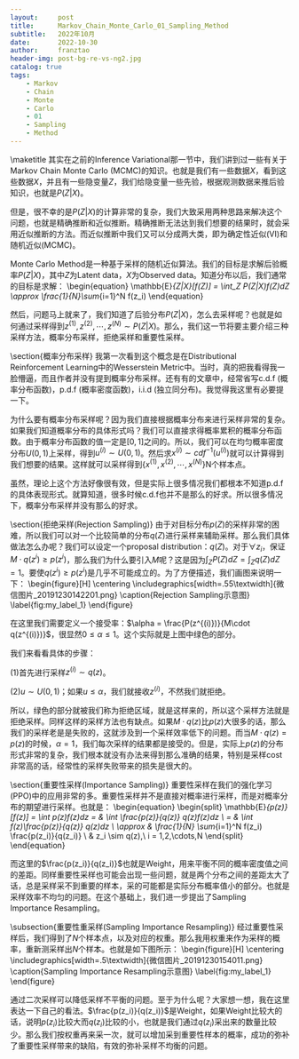 ```yaml
---
layout:     post
title:      Markov_Chain_Monte_Carlo_01_Sampling_Method
subtitle:   2022年10月
date:       2022-10-30
author:     franztao
header-img: post-bg-re-vs-ng2.jpg
catalog: true
tags:
    - Markov
    - Chain
    - Monte
    - Carlo
    - 01
    - Sampling
    - Method
---
```

            

\maketitle
其实在之前的Inference Variational那一节中，我们讲到过一些有关于Markov Chain Monte Carlo (MCMC)的知识。也就是我们有一些数据$X$，看到这些数据$X$，并且有一些隐变量$Z$，我们给隐变量一些先验，根据观测数据来推后验知识，也就是$P(Z|X)$。

但是，很不幸的是$P(Z|X)$的计算非常的复杂，我们大致采用两种思路来解决这个问题，也就是精确推断和近似推断。精确推断无法达到我们想要的结果时，就会采用近似推断的方法。而近似推断中我们又可以分成两大类，即为确定性近似(VI)和随机近似(MCMC)。

Monte Carlo Method是一种基于采样的随机近似算法。我们的目标是求解后验概率$P(Z|X)$，其中$Z$为Latent data，$X$为Observed data。知道分布以后，我们通常的目标是求解：
\begin{equation}
    \mathbb{E}_{Z|X}[f(Z)] = \int_Z P(Z|X)f(Z)dZ \approx \frac{1}{N}\sum_{i=1}^N f(z_i)
\end{equation}

然后，问题马上就来了，我们知道了后验分布$P(Z|X)$，怎么去采样呢？也就是如何通过采样得到$z^{(1)},z^{(2)},\cdots,z^{(N)} \sim P(Z|X)$。那么，我们这一节将要主要介绍三种采样方法，概率分布采样，拒绝采样和重要性采样。

\section{概率分布采样}
我第一次看到这个概念是在Distributional Reinforcement Learning中的Wesserstein Metric中。当时，真的把我看得我一脸懵逼，而且作者并没有提到概率分布采样。还有有的文章中，经常省写c.d.f (概率分布函数)，p.d.f (概率密度函数)，i.i.d (独立同分布)。我觉得我这里有必要提一下。

为什么要有概率分布采样呢？因为我们直接根据概率分布来进行采样非常的复杂。如果我们知道概率分布的具体形式吗？我们可以直接求得概率累积的概率分布函数。由于概率分布函数的值一定是$[0,1]$之间的。所以，我们可以在均匀概率密度分布$U(0,1)$上采样，得到$u^{(i)}\sim U(0,1)$。然后求$x^{(i)}\sim cdf^{-1}(u^{(i)})$就可以计算得到我们想要的结果。这样就可以采样得到$\{ x^{(1)},x^{(2)},\cdots,x^{(N)} \}$N个样本点。

虽然，理论上这个方法好像很有效，但是实际上很多情况我们都根本不知道p.d.f的具体表现形式。就算知道，很多时候c.d.f也并不是那么的好求。所以很多情况下，概率分布采样并没有那么的好求。

\section{拒绝采样(Rejection Sampling)}
由于对目标分布$p(Z)$的采样非常的困难，所以我们可以对一个比较简单的分布$q(Z)$进行采样来辅助采样。那么我们具体做法怎么办呢？我们可以设定一个proposal distribution：$q(Z)$。对于$\forall z_i$，保证$M\cdot q(z^{i}) \geq p(z^{i})$，那么我们为什么要引入$M$呢？这是因为$\int_Z P(Z) dZ = \int_Z q(Z)dZ = 1$。要使$q(z^{i}) \geq p(z^{i})$是几乎不可能成立的。为了方便描述，我们画图来说明一下：
\begin{figure}[H]
    \centering
    \includegraphics[width=.55\textwidth]{微信图片_20191230142201.png}
    \caption{Rejection Sampling示意图}
    \label{fig:my_label_1}
\end{figure}

在这里我们需要定义一个接受率：$\alpha = \frac{P(z^{(i)})}{M\cdot q(z^{(i)})}$，很显然$0 \leq \alpha \leq 1$。这个实际就是上图中绿色的部分。

我们来看看具体的步骤：

(1)首先进行采样$z^{(i)} \sim q(z)$。

(2)$u \sim U(0,1)$；如果$u \leq \alpha$，我们就接收$z^{(i)}$，不然我们就拒绝。

所以，绿色的部分就被我们称为拒绝区域，就是这样来的，所以这个采样方法就是拒绝采样。同样这样的采样方法也有缺点。如果$M\cdot q(z)$比$p(z)$大很多的话，那么我们的采样老是是失败的，这就涉及到一个采样效率低下的问题。而当$M\cdot q(z) = p(z)$的时候，$\alpha = 1$，我们每次采样的结果都是接受的。但是，实际上$p(z)$的分布形式非常的复杂，我们根本就没有办法来得到那么准确的结果，特别是采样cost非常高的话，经常性的采样失败带来的损失是很大的。

\section{重要性采样(Importance Sampling)}
重要性采样在我们的强化学习(PPO)中的应用非常的多。重要性采样并不是直接对概率进行采样，而是对概率分布的期望进行采样。也就是：
\begin{equation}
    \begin{split}
        \mathbb{E}_{p(z)}[f(z)] = \int p(z)f(z)dz 
        = & \int \frac{p(z)}{q(z)} q(z)f(z)dz \\
        = & \int f(z)\frac{p(z)}{q(z)} q(z)dz \\
        \approx & \frac{1}{N} \sum_{i=1}^N f(z_i) \frac{p(z_i)}{q(z_i)} \\
        & z_i \sim q(z),\ i = 1,2,\cdots,N
    \end{split}
\end{equation}

而这里的$\frac{p(z_i)}{q(z_i)}$也就是Weight，用来平衡不同的概率密度值之间的差距。同样重要性采样也可能会出现一些问题，就是两个分布之间的差距太大了话，总是采样采不到重要的样本，采的可能都是实际分布概率值小的部分。也就是采样效率不均匀的问题。在这个基础上，我们进一步提出了Sampling Importance Resampling。

\subsection{重要性重采样(Sampling Importance Resampling)}
经过重要性采样后，我们得到了$N$个样本点，以及对应的权重。那么我用权重来作为采样的概率，重新测采样出$N$个样本。也就是如下图所示：
\begin{figure}[H]
    \centering
    \includegraphics[width=.5\textwidth]{微信图片_20191230154011.png}
    \caption{Sampling Importance Resampling示意图}
    \label{fig:my_label_1}
\end{figure}

通过二次采样可以降低采样不平衡的问题。至于为什么呢？大家想一想，我在这里表达一下自己的看法。$\frac{p(z_i)}{q(z_i)}$是Weight，如果Weight比较大的话，说明$p(z_i)$比较大而$q(z_i)$比较的小，也就是我们通过$q(z_i)$采出来的数量比较少。那么我们按权重再来采一次，就可以增加采到重要性样本的概率，成功的弥补了重要性采样带来的缺陷，有效的弥补采样不均衡的问题。

